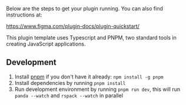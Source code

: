 Below are the steps to get your plugin running. You can also find instructions at:

  https://www.figma.com/plugin-docs/plugin-quickstart/

This plugin template uses Typescript and PNPM, two standard tools in creating JavaScript applications.

## Development

1. Install [pnpm](https://pnpm.js.org/) if you don't have it already: `npm install -g pnpm`
2. Install dependencies by running `pnpm install`
3. Run development environment by running `pnpm run dev`, this will run `panda --watch` and `rspack --watch` in parallel

